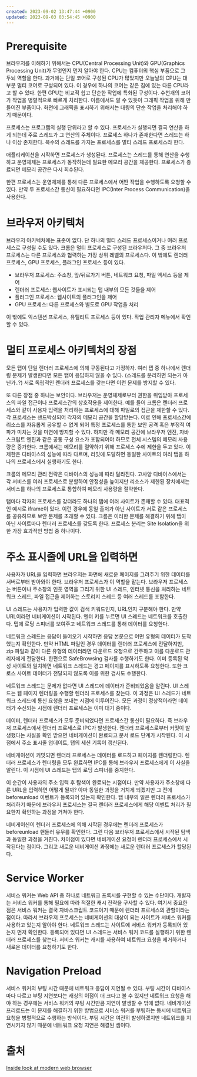 ```yaml
---
created: 2023-09-02 13:47:44 +0900
updated: 2023-09-03 03:54:45 +0900
---
```


# Prerequisite

브라우저를 이해하기 위해서는 CPU(Central Processing Unit)와 GPU(Graphics Processing Unit)가 무엇인지 먼저 알아야 한다. CPU는 컴퓨터의 핵심 부품으로 그 두뇌 역할을 한다. 과거에는 단일 코어로 구성된 CPU가 많았지만 오늘날의 CPU는 대부분 멀티 코어로 구성되어 있다. 이 경우에 하나의 코어는 같은 칩에 있는 다른 CPU라고 할 수 있다. 한편 GPU는 비교적 쉽고 단순한 작업에 특화된 구성이다. 수천개의 코어가 작업을 병렬적으로 빠르게 처리한다. 이름에서도 알 수 있듯이 그래픽 작업을 위해 만들어진 부품이다. 화면에 그래픽을 표시하기 위해서는 대량의 단순 작업을 처리해야 하기 때문이다.

프로세스는 프로그램의 실행 단위라고 할 수 있다. 프로세스가 실행되면 결국 연산을 하게 되는데 주로 스레드가 그 연산의 주체이다. 프로세스 하나가 존재한다면 스레드는 하나 이상 존재한다. 복수의 스레드를 가지는 프로세스를 멀티 스레드 프로세스라 한다.

애플리케이션을 시작하면 프로세스가 생성된다. 프로세스는 스레드를 통해 연산을 수행하고 운영체제는 프로세스가 동작하는데 필요한 메모리 공간을 제공한다. 프로세스가 종료되면 메모리 공간은 다시 회수된다.

한편 프로세스는 운영체제를 통해 다른 프로세스에서 어떤 작업을 수행하도록 요청할 수 있다. 만약 두 프로세스간 통신이 필요하다면 IPC(Inter Process Communication)을 사용한다.

# 브라우저 아키텍처

브라우저 아키텍처에는 표준이 없다. 단 하나의 멀티 스레드 프로세스이거나 여러 프로세스로 구성될 수도 있다. 크롬은 멀티 프로세스로 구성된 브라우저다. 그 중 브라우저 프로세스는 다른 프로세스와 협력하는 가장 상위 레벨의 프로세스다. 이 밖에도 렌더러 프로세스, GPU 프로세스, 플러그인 프로세스 등이 있다.

- 브라우저 프로세스: 주소창, 앞/뒤로가기 버튼, 네트워크 요청, 파일 엑세스 등을 제어
- 렌더러 프로세스: 웹사이트가 표시되는 탭 내부의 모든 것들을 제어
- 플러그인 프로세스: 웹사이트의 플러그인을 제어
- GPU 프로세스: 다른 프로세스와 별도로 GPU 작업을 처리

이 밖에도 익스텐션 프로세스, 유틸리트 프로세스 등이 있다. 작업 관리자 메뉴에서 확인할 수 있다.

# 멀티 프로세스 아키텍처의 장점

모든 탭이 단일 렌더러 프로세스에 의해 구동된다고 가정하자. 여러 탭 중 하나에서 렌더링 문제가 발생한다면 모든 탭이 응답하지 않을 수 있다. (스레드를 분리하면 되는거 아닌가..?) 서로 독립적인 렌더러 프로세스를 갖는다면 이런 문제를 방지할 수 있다.

또 다른 장점 중 하나는 보안이다. 브라우저는 운영체제로부터 권한을 위임받아 프로세스의 파일 접근이나 프로세스간의 상호작용을 제어한다. 예를 들어 크롬은 렌더러 프로세스와 같이 사용자 입력을 처리하는 프로세스에 대해 파일로의 접근을 제한할 수 있다. 각 프로세스는 샌드박싱되어 각자의 메모리 공간을 할당받는다. 이로 인해 프로세스간에 리소스를 자유롭게 공유할 수 없게 되어 특정 프로세스를 통한 보안 공격 혹은 부정적 여파가 미치는 것을 미연에 방지할 수 있다. 하지만 각 메모리 공간에 브라우저 엔진, 자바스크립트 엔진과 같은 공통 구성 요소가 포함되어야 하므로 전체 시스템의 메모리 사용량은 증가한다. 크롬에서는 메모리를 절약하기 위해 프로세스 수에 제한을 두고 있다. 이 제한은 디바이스의 성능에 따라 다르며, 리밋에 도달하면 동일한 사이트의 여러 탭을 하나의 프로세스에서 실행하기도 한다.

크롬의 메모리 관리 전략은 디바이스의 성능에 따라 달라진다. 고사양 디바이스에서는 각 서비스를 여러 프로세스로 분할하여 안정성을 높이지만 리소스가 제한된 장치에서는 서비스를 하나의 프로세스로 통합하여 메모리 사용량을 절약한다.

탭마다 각자의 프로세스를 갖더라도 하나의 탭에 여러 사이트가 존재할 수 있다. 대표적인 예시로 iframe이 있다. 이런 경우에 동일 출처가 아닌 사이트가 서로 같은 프로세스를 공유하므로 보안 문제를 초래할 수 있다. 크롬은 이러한 문제를 해결하기 위해 탭이 아닌 사이트마다 렌더러 프로세스를 갖도록 한다. 프로세스 분리는 Site Isolation을 위한 가장 효과적인 방법 중 하나이다.

# 주소 표시줄에 URL을 입력하면

사용자가 URL을 입력하면 브라우저는 화면에 새로운 페이지를 그려주기 위한 데이터를 서버로부터 받아와야 한다. 브라우저 프로세스가 이 역할을 맡는다. 브라우저 프로세스는 버튼이나 주소창의 인풋 영역을 그리기 위한 UI 스레드, 인터넷 통신을 처리하는 네트워크 스레드, 파일 접근을 제어하는 스토리지 스레드 등 여러 스레드를 포함한다.

UI 스레드는 사용자가 입력한 값이 검색 키워드인지, URL인지 구분해야 한다. 만약 URL이라면 네비게이션이 시작된다. 엔터 키를 누르면 UI 스레드는 네트워크를 호출한다. 텝에 로딩 스피너를 보여주고 네트워크 스레드를 통해 데이터를 요청한다.

네트워크 스레드는 응답이 들어오기 시작하면 응답 본문으로 어떤 유형의 데이터가 도착했는지 확인한다. 만약 HTML 파일인 경우 데이터를 렌더러 프로세스에 전달하지만, zip 파일과 같이 다른 유형의 데이터라면 다운로드 요청으로 간주하고 이를 다운로드 관리자에게 전달한다. 한편으로 SafeBrowsing 검사를 수행하기도 한다. 이미 등록된 악성 사이트와 일치하면 네트워크 스레드는 경고 페이지를 표시하도록 요청한다. 또한 크로스 사이트 데이터가 전달되지 않도록 이를 위한 검사도 수행한다.

네트워크 스레드는 문제가 없다면 UI 스레드에 데이터가 준비되었음을 알린다. UI 스레드는 웹 페이지 렌더링을 수행할 렌더러 프로세스를 찾는다. 이 과정은 UI 스레드가 네트워크 스레드에 통신 요청을 보내는 시점에 이루어진다. 모든 과정이 정상적이라면 데이터가 수신되는 시점에 렌더러 프로세스는 이미 대기 중이다.

데이터, 렌더러 프로세스가 모두 준비되었다면 프로세스간 통신이 필요하다. 즉 브라우저 프로세스에서 렌더러 프로세스로 IPC가 발생한다. 렌더러 프로세스로부터 커밋이 발생했다는 사실을 확인 받으면 네비게이션이 완료되고 문서 로드 단계가 시작된다. 이 시점에서 주소 표시줄 업데이트, 탭의 세션 기록이 갱신된다. 

네비게이션이 커밋되면 렌더러 프로세스는 데이터를 로드하고 페이지를 렌더링한다. 렌더러 프로세스가 렌더링을 모두 완료하면 IPC를 통해 브라우저 프로세스에게 이 사실을 알린다. 이 시점에 UI 스레드는 탭의 로딩 스피너를 중지한다.

이 순간이 사용자의 주소 입력 후 탐색이 완료되는 시점이다. 만약 사용자가 주소창에 다른 URL을 입력하면 어떻게 될까? 아마 동일한 과정을 거치게 되겠지만 그 전에 beforeunload 이벤트가 등록되어 있는지 확인한다. 탭 내부의 일은 렌더러 프로세스가 처리하기 때문에 브라우저 프로세스는 결국 렌더러 프로세스에게 해당 이벤트 처리가 필요한지 확인하는 과정을 거쳐야 한다.

네비게이션이 렌더러 프로세스에 의해 시작된 경우에는 렌더러 프로세스가 beforeunload 핸들러 유무를 확인한다. 그런 다음 브라우저 프로세스에서 시작된 탐색과 동일한 과정을 거친다. 차이점이 있다면 네비게이션 요청이 렌더러 프로세스에서 시작된다는 점이다. 그리고 새로운 네비게이션 과정에는 새로운 렌더러 프로세스가 할당된다.

# Service Worker

서비스 워커는 Web API 중 하나로 네트워크 프록시를 구현할 수 있는 수단이다. 개발자는 서비스 워커를 통해 필요에 따라 적절한 캐시 전략을 구사할 수 있다. 여기서 중요한 점은 서비스 워커는 결국 자바스크립트 코드이기 때문에 렌더러 프로세스의 관할이라는 점이다. 따라서 브라우저 프로세스는 네비게이션의 대상이 되는 사이트가 서비스 워커를 사용하고 있는지  알아야 한다. 네트워크 스레드는 사이트에 서비스 워커가 등록되어 있는지 먼저 확인한다. 등록되어 있다면 UI 스레드는 서비스 워커 코드를 실행하기 위한 렌더러 프로세스를 찾는다. 서비스 워커는 캐시를 사용하여 네트워크 요청을 제거하거나 새로운 데이터를 요청하기도 한다. 

# Navigation Preload

서비스 워커의 부팅 시간 때문에 네트워크 응답이 지연될 수 있다. 부팅 시간이 디바이스마다 다르고 부팅 지연보다는 캐싱의 이점이 더 크다고 볼 수 있지만 네트워크 요청을 해야 하는 경우에는 서비스 워커의 부팅 시간만큼 지연이 발생할 수 밖에 없다. 네비게이션 프리로드는 이 문제를 해결하기 위한 방법으로 서비스 워커를 부팅하는 동시에 네트워크 요청을 병렬적으로 수행하는 방식이다. 부팅 시간은 여전히 발생하겠지만 네트워크를 지연시키지 않기 때문에 네트워크 요청 지연은 해결된 셈이다.

# 출처

[Inside look at modern web browser](https://developer.chrome.com/blog/inside-browser-part1)
